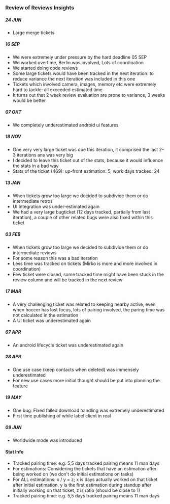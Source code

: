 ### Review of Reviews Insights

##### 24 JUN

* Large merge tickets

##### 16 SEP

* We were extremely under pressure by the hard deadline 05 SEP
* We worked overtime, Berlin was involved, Lots of coordination
* We started doing code reviews
* Some large tickets would have been tracked in the next iteration: to reduce variance the next iteration was included in this one
* Tickets which involved camera, images, memory etc were extremely hard to tackle: all exceeded estimated time
* It turns out that 2 week review evaluation are prone to variance, 3 weeks would be better

##### 07 OKT

* We completely underestimated android ui features

##### 18 NOV

* One very very large ticket was due this iteration, it comprised the last 2-3 iterations ans was very big
* I decided to leave this ticket out of the stats, because it would influence the stats in a bad way
* Stats of the ticket (469): up-front estimation: 5, work days tracked: 24

##### 13 JAN

* When tickets grow too large we decided to subdivide them or do intermediate retros
* UI Integration was under-estimated again
* We had a very large bugticket (12 days tracked, partially from last iteration), a couple of other related bugs were also fixed within this ticket

##### 03 FEB

* When tickets grow too large we decided to subdivide them or do intermediate reviews
* For some reason this was a bad iteration
* Less time was tracked on tickets (Mirko is more and more involved in coordination)
* Few ticket were closed, some tracked time might have been stuck in the review column and will be tracked in the next review

##### 17 MAR

* A very challenging ticket was related to keeping nearby active, even when hoccer has lost focus, lots of pairing involved, the paring time was not calculated in the estimation
* A UI ticket was underestimated again

##### 07 APR

* An android lifecycle ticket was underestimated again 

##### 28 APR

* One use case (keep contacts when deleted) was immensely underestimated
* For new use cases more initial thought should be put into planning the feature

##### 19 MAY

* One bug: Fixed failed download handling was extremely underestimated
* First time publishing of while label client in real

##### 09 JUN

* Worldwide mode was introduced

#### Stat Info

* Tracked pairing time: e.g. 5,5 days tracked pairing means 11 man days 
* For estimations: Considering the tickets that have an estimation after being worked on (we don't do initial estimations on tasks)
* For ALL estimations: x / y = z; x is days actually worked on that ticket after initial estimation, y is the first estimation during standup after initially working on that ticket, z is ratio (should be close to 1) 
* Tracked pairing time: e.g. 5,5 days tracked pairing means 11 man days
